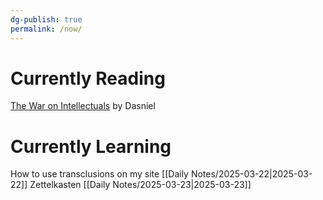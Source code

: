 ```yaml
---
dg-publish: true
permalink: /now/
---
```


 
# Currently Reading
[The War on Intellectuals](https://dasniel.com/f/the-war-on-intellectuals) by Dasniel

# Currently Learning
How to use transclusions on my site
[[Daily Notes/2025-03-22|2025-03-22]]
Zettelkasten
[[Daily Notes/2025-03-23|2025-03-23]]

